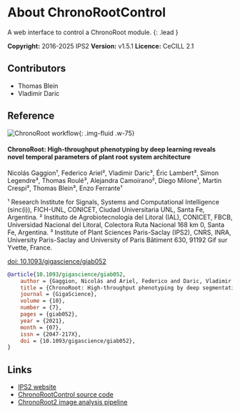 # About ChronoRootControl

A web interface to control a ChronoRoot module.
{: .lead }

**Copyright:** 2016-2025 IPS2
**Version:** v1.5.1
**Licence:** CeCILL 2.1

## Contributors

- Thomas Blein
- Vladimir Daric

## Reference

![ChronoRoot workflow](/static/img/workflow_resunetds.png){: .img-fluid .w-75}

#### ChronoRoot: High-throughput phenotyping by deep learning reveals novel temporal parameters of plant root system architecture

Nicolás Gaggion¹, Federico Ariel², Vladimir Daric³, Éric Lambert³, Simon Legendre³, Thomas Roulé³, Alejandra Camoirano², Diego Milone¹, Martin Crespi³, Thomas Blein³, Enzo Ferrante¹

¹ Research Institute for Signals, Systems and Computational Intelligence (sinc(i)), FICH-UNL, CONICET, Ciudad Universitaria UNL, Santa Fe, Argentina.
² Instituto de Agrobiotecnología del Litoral (IAL), CONICET, FBCB, Universidad Nacional del Litoral, Colectora Ruta Nacional 168 km 0, Santa Fe, Argentina.
³ Institute of Plant Sciences Paris-Saclay (IPS2), CNRS, INRA, University Paris-Saclay and University of Paris Bâtiment 630, 91192 Gif sur Yvette, France.

[doi: 10.1093/gigascience/giab052](https://doi.org/10.1093/gigascience/giab052)
```bibtex
@article{10.1093/gigascience/giab052,
    author = {Gaggion, Nicolás and Ariel, Federico and Daric, Vladimir and Lambert, Éric and Legendre, Simon and Roulé, Thomas and Camoirano, Alejandra and Milone, Diego H and Crespi, Martin and Blein, Thomas and Ferrante, Enzo},
    title = {ChronoRoot: High-throughput phenotyping by deep segmentation networks reveals novel temporal parameters of plant root system architecture},
    journal = {GigaScience},
    volume = {10},
    number = {7},
    pages = {giab052},
    year = {2021},
    month = {07},
    issn = {2047-217X},
    doi = {10.1093/gigascience/giab052},
}
```

## Links

- [IPS2 website](http://ips2.u-psud.fr)
- [ChronoRootControl source code](http://github.com/ThomasBlein/ChronoRootControl)
- [ChronoRoot2 image analysis pipeline](https://github.com/ngaggion/ChronoRoot2)

